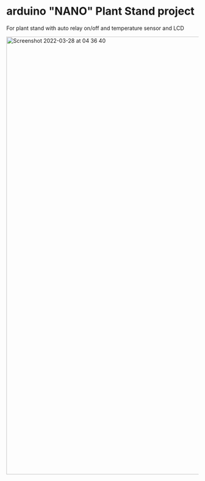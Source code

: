 # arduino "NANO" Plant Stand project
For plant stand with auto relay on/off and temperature sensor and LCD

<img width="1149" alt="Screenshot 2022-03-28 at 04 36 40" src="https://user-images.githubusercontent.com/16983910/160312374-120c5179-1c3c-4921-96dc-f65e03f6d174.png">
